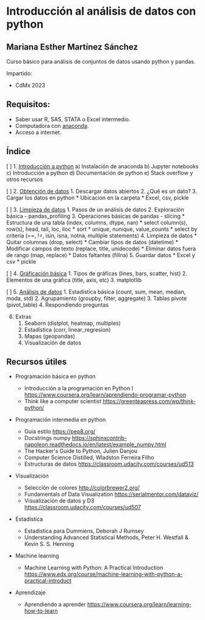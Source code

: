 # Introducción al análisis de datos con python
## Mariana Esther Martínez Sánchez

Curso básico para análisis de conjuntos de datos usando python y pandas.

Impartido: 
* CdMx 2023

## Requisitos:
* Saber usar R, SAS, STATA o Excel intermedio.
* Computadora con [anaconda](https://www.anaconda.com/distribution/).
* Acceso a internet.

## Índice

[ ] 1. [Introducción a python](./CP1-Introduccion.ipynb)
    a) Instalación de anaconda
    b) Jupyter notebooks
    c) Introducción a python
    d) Documentación de python
    e) Stack overflow y otros recursos

[ ] 2. [Obtención de datos](./CP-ObtencionLimpieza.ipynb)
    1. Descargar datos abiertos
    2. ¿Qué es un dato?
    3. Cargar los datos en python
        * Ubicacion en la carpeta
        * Excel, csv, pickle

[ ] 3. [Limpieza de datos](./CP-ObtencionLimpieza.ipynb)
    1. Pasos de un análisis de datos
    2. Exploración básica - pandas_profiling
    3. Operaciones básicas de pandas - slicing
        * Estructura de una tabla (index, columns, dtype, nan)
        * select column(s), row(s), head, tail, loc, iloc
        * sort
        * unique, nunique, value_counts
        * select by criteria (==, !=, isin, isna, notna, multiple statements)
    4. Limpieza de datos
        * Quitar columnas (drop, select)
        * Cambiar tipos de datos (datetime)
        * Modificar campos de texto (replace, title, unidecode)
        * Eliminar datos fuera de rango (map, replace)
        * Datos faltantes (fillna)
    5. Guardar datos
        * Excel y csv
        * pickle

[ ] 4. [Gráficación básica](./CP-AnalisisGraficas.ipynb)
    1. Tipos de gráficas (lines, bars, scatter, hist)
    2. Elementos de una gráfica (title, axis, etc)
    3. matplotlib

[ ] 5. [Análisis de datos](./CP-AnalisisGraficas.ipynb)
    1. Estadística básica (count, sum, mean, median, moda, std)
    2. Agrupamiento (groupby, filter, aggregate)
    3. Tablas pivote (pivot_table)
    4. Respondiendo preguntas

6. Extras
    1. Seaborn (distplot, heatmap, multiples)
    2. Estadística (corr, linear_regresion)
    3. Mapas (geopandas)
    4. Visualización de datos

## Recursos útiles
* Programación básica en python
    * Introducción a la programación en Python I https://www.coursera.org/learn/aprendiendo-programar-python
    * Think like a computer scientist https://greenteapress.com/wp/think-python/
    
* Programación intermedia en python
    * Guia estilo https://pep8.org/
    * Docstrings numpy https://sphinxcontrib-napoleon.readthedocs.io/en/latest/example_numpy.html
    * The Hacker's Guide to Python, Julien Danjou
    * Computer Science Distilled, Wladston Ferreira Filho
    * Estructuras de datos https://classroom.udacity.com/courses/ud513

* Visualización
    * Selección de colores http://colorbrewer2.org/
    * Fundamentals of Data Visualization https://serialmentor.com/dataviz/
    * Visualización de datos y D3  https://classroom.udacity.com/courses/ud507

* Estadística
    * Estadistica para Dummiens, Deborah J Rumsey
    * Understanding Advanced Statistical Methods,  Peter H. Westfall & Kevin S. S. Henning

* Machine learning
    * Machine Learning with Python: A Practical Introduction https://www.edx.org/course/machine-learning-with-python-a-practical-introduct

* Aprendizaje 
    * Aprendiendo a aprender https://www.coursera.org/learn/learning-how-to-learn
